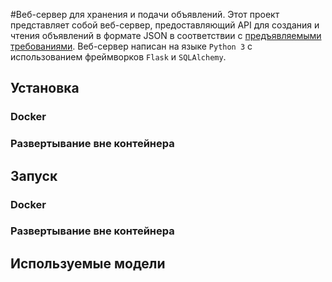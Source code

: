 #Веб-сервер для хранения и подачи объявлений.
Этот проект представляет собой веб-сервер, предоставляющий API для создания и чтения объявлений в формате JSON в соответствии с [предъявляемыми требованиями](https://github.com/avito-tech/verticals/blob/master/trainee/backend.md). Веб-сервер написан на языке `Python 3` с использованием фреймворков `Flask` и `SQLAlchemy`.


## Установка

### Docker

### Развертывание вне контейнера


## Запуск

### Docker

### Развертывание вне контейнера


## Используемые модели

